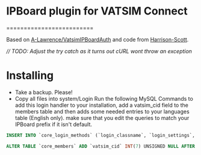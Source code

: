 # IPBoard plugin for VATSIM Connect
=========================

Based on [A-Lawrence/VatsimIPBoardAuth](https://github.com/A-Lawrence/VatsimIPBoardAuth) and code from [Harrison-Scott](https://github.com/Harrison-Scott).

*// TODO: Adjust the try catch as it turns out cURL wont throw an exception*

Installing
==========

- Take a backup. Please!
- Copy all files into system/Login
Run the following MySQL Commands to add this login handler to your installation, add a vatsim_cid field to the members table and then adds some needed entries to your languages table (English only). make sure that you edit the queries to match your IPBoard prefix if it isn't default.

```sql
INSERT INTO `core_login_methods` (`login_classname`, `login_settings`, `login_order`, `login_acp`, `login_enabled`, `login_register`) VALUES ('IPS\Login\VATSIMSSOv2', '{"client_id":null,"client_secret":null,"scope":null,"sso_requirements_url":null, "base_url":null}', '4', '1', '0', '0');

ALTER TABLE `core_members` ADD `vatsim_cid` INT(7) UNSIGNED NULL AFTER `member_id`;
```
 


